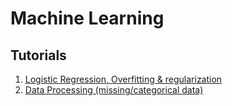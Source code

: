 Machine Learning
================================

Tutorials
---------

1. [Logistic Regression, Overfitting & regularization](http://www.bogotobogo.com/python/scikit-learn/scikit-learn_logistic_regression.php) 
2. [Data Processing (missing/categorical data)](http://www.bogotobogo.com/python/scikit-learn/scikit_machine_learning_Data_Processing-Missing-Data-Categorical-Data.php) 
